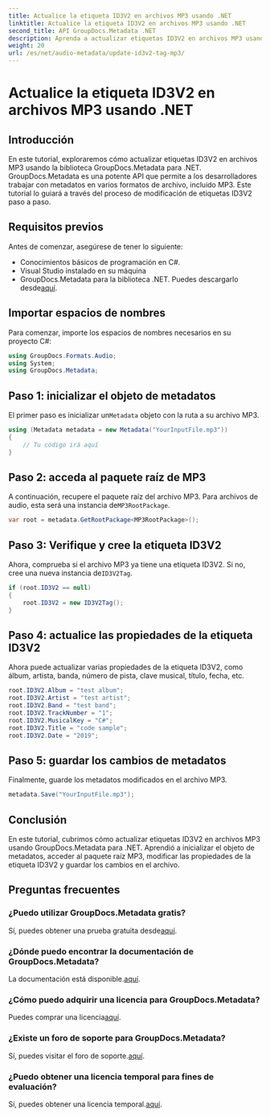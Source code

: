 ```yaml
---
title: Actualice la etiqueta ID3V2 en archivos MP3 usando .NET
linktitle: Actualice la etiqueta ID3V2 en archivos MP3 usando .NET
second_title: API GroupDocs.Metadata .NET
description: Aprenda a actualizar etiquetas ID3V2 en archivos MP3 usando .NET con GroupDocs.Metadata para una administración de archivos eficiente.
weight: 20
url: /es/net/audio-metadata/update-id3v2-tag-mp3/
---
```


# Actualice la etiqueta ID3V2 en archivos MP3 usando .NET

## Introducción
En este tutorial, exploraremos cómo actualizar etiquetas ID3V2 en archivos MP3 usando la biblioteca GroupDocs.Metadata para .NET. GroupDocs.Metadata es una potente API que permite a los desarrolladores trabajar con metadatos en varios formatos de archivo, incluido MP3. Este tutorial lo guiará a través del proceso de modificación de etiquetas ID3V2 paso a paso.
## Requisitos previos
Antes de comenzar, asegúrese de tener lo siguiente:
- Conocimientos básicos de programación en C#.
- Visual Studio instalado en su máquina
-  GroupDocs.Metadata para la biblioteca .NET. Puedes descargarlo desde[aquí](https://releases.groupdocs.com/metadata/net/).

## Importar espacios de nombres
Para comenzar, importe los espacios de nombres necesarios en su proyecto C#:
```csharp
using GroupDocs.Formats.Audio;
using System;
using GroupDocs.Metadata;
```
## Paso 1: inicializar el objeto de metadatos
 El primer paso es inicializar un`Metadata` objeto con la ruta a su archivo MP3.
```csharp
using (Metadata metadata = new Metadata("YourInputFile.mp3"))
{
    // Tu código irá aquí
}
```
## Paso 2: acceda al paquete raíz de MP3
 A continuación, recupere el paquete raíz del archivo MP3. Para archivos de audio, esta será una instancia de`MP3RootPackage`.
```csharp
var root = metadata.GetRootPackage<MP3RootPackage>();
```
## Paso 3: Verifique y cree la etiqueta ID3V2
 Ahora, comprueba si el archivo MP3 ya tiene una etiqueta ID3V2. Si no, cree una nueva instancia de`ID3V2Tag`.
```csharp
if (root.ID3V2 == null)
{
    root.ID3V2 = new ID3V2Tag();
}
```
## Paso 4: actualice las propiedades de la etiqueta ID3V2
Ahora puede actualizar varias propiedades de la etiqueta ID3V2, como álbum, artista, banda, número de pista, clave musical, título, fecha, etc.
```csharp
root.ID3V2.Album = "test album";
root.ID3V2.Artist = "test artist";
root.ID3V2.Band = "test band";
root.ID3V2.TrackNumber = "1";
root.ID3V2.MusicalKey = "C#";
root.ID3V2.Title = "code sample";
root.ID3V2.Date = "2019";
```
## Paso 5: guardar los cambios de metadatos
Finalmente, guarde los metadatos modificados en el archivo MP3.
```csharp
metadata.Save("YourInputFile.mp3");
```

## Conclusión
En este tutorial, cubrimos cómo actualizar etiquetas ID3V2 en archivos MP3 usando GroupDocs.Metadata para .NET. Aprendió a inicializar el objeto de metadatos, acceder al paquete raíz MP3, modificar las propiedades de la etiqueta ID3V2 y guardar los cambios en el archivo.

## Preguntas frecuentes
### ¿Puedo utilizar GroupDocs.Metadata gratis?
 Sí, puedes obtener una prueba gratuita desde[aquí](https://releases.groupdocs.com/).
### ¿Dónde puedo encontrar la documentación de GroupDocs.Metadata?
 La documentación está disponible.[aquí](https://tutorials.groupdocs.com/metadata/net/).
### ¿Cómo puedo adquirir una licencia para GroupDocs.Metadata?
 Puedes comprar una licencia[aquí](https://purchase.groupdocs.com/buy).
### ¿Existe un foro de soporte para GroupDocs.Metadata?
 Sí, puedes visitar el foro de soporte.[aquí](https://forum.groupdocs.com/c/metadata/14).
### ¿Puedo obtener una licencia temporal para fines de evaluación?
 Sí, puedes obtener una licencia temporal.[aquí](https://purchase.groupdocs.com/temporary-license/).